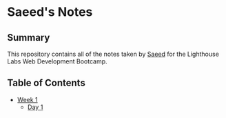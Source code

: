 # Saeed's Notes
## Summary
This repository contains all of the notes taken by [Saeed](https://github.com/Saeed6433) for the Lighthouse Labs Web Development Bootcamp.
## Table of Contents
* [Week 1](/Week_1)
  * [Day 1](/Week_1/Day_1)